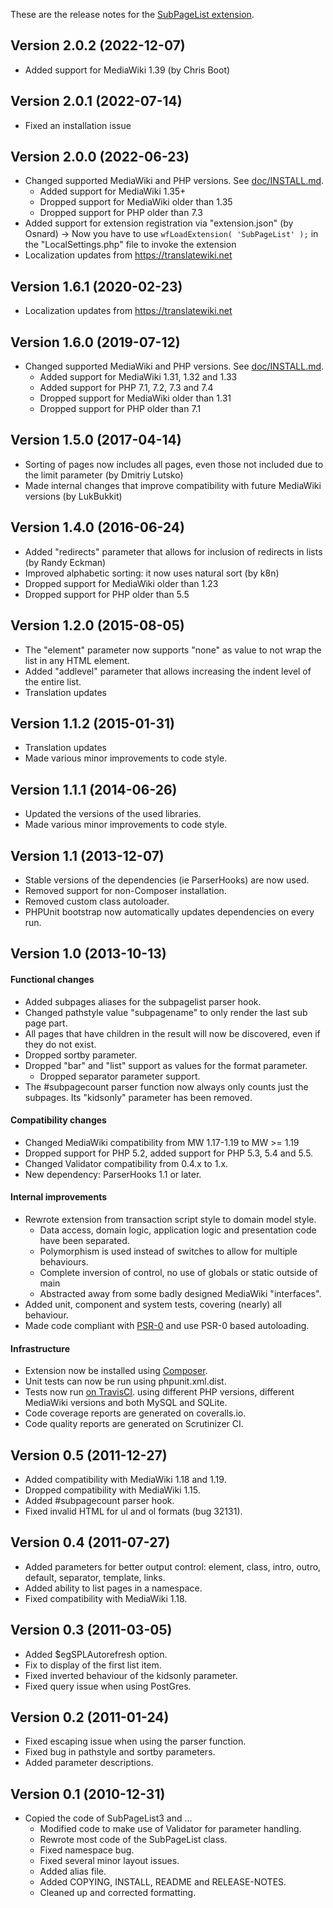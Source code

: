 These are the release notes for the [SubPageList extension](../README.md).

## Version 2.0.2 (2022-12-07)

* Added support for MediaWiki 1.39 (by Chris Boot)

## Version 2.0.1 (2022-07-14)

* Fixed an installation issue

## Version 2.0.0 (2022-06-23)

* Changed supported MediaWiki and PHP versions. See [doc/INSTALL.md](INSTALL.md).
    * Added support for MediaWiki 1.35+
    * Dropped support for MediaWiki older than 1.35
    * Dropped support for PHP older than 7.3
* Added support for extension registration via "extension.json" (by Osnard)
  → Now you have to use `wfLoadExtension( 'SubPageList' );` in the "LocalSettings.php" file to invoke the extension
* Localization updates from https://translatewiki.net

## Version 1.6.1 (2020-02-23)

* Localization updates from https://translatewiki.net

## Version 1.6.0 (2019-07-12)

* Changed supported MediaWiki and PHP versions. See [doc/INSTALL.md](INSTALL.md).
	* Added support for MediaWiki 1.31, 1.32 and 1.33
	* Added support for PHP 7.1, 7.2, 7.3 and 7.4
	* Dropped support for MediaWiki older than 1.31
	* Dropped support for PHP older than 7.1

## Version 1.5.0 (2017-04-14)

* Sorting of pages now includes all pages, even those not included due to the limit parameter (by Dmitriy Lutsko)
* Made internal changes that improve compatibility with future MediaWiki versions (by LukBukkit)

## Version 1.4.0 (2016-06-24)

* Added "redirects" parameter that allows for inclusion of redirects in lists (by Randy Eckman)
* Improved alphabetic sorting: it now uses natural sort (by k8n)
* Dropped support for MediaWiki older than 1.23
* Dropped support for PHP older than 5.5

## Version 1.2.0 (2015-08-05)

* The "element" parameter now supports "none" as value to not wrap the list in any HTML element.
* Added "addlevel" parameter that allows increasing the indent level of the entire list.
* Translation updates

## Version 1.1.2 (2015-01-31)

* Translation updates
* Made various minor improvements to code style.

## Version 1.1.1 (2014-06-26)

* Updated the versions of the used libraries.
* Made various minor improvements to code style.

## Version 1.1 (2013-12-07)

* Stable versions of the dependencies (ie ParserHooks) are now used.
* Removed support for non-Composer installation.
* Removed custom class autoloader.
* PHPUnit bootstrap now automatically updates dependencies on every run.

## Version 1.0 (2013-10-13)

#### Functional changes

* Added subpages aliases for the subpagelist parser hook.
* Changed pathstyle value "subpagename" to only render the last sub page part.
* All pages that have children in the result will now be discovered, even if they do not exist.
* Dropped sortby parameter.
* Dropped "bar" and "list" support as values for the format parameter.
    * Dropped separator parameter support.
* The #subpagecount parser function now always only counts just the subpages.
Its "kidsonly" parameter has been removed.

#### Compatibility changes

* Changed MediaWiki compatibility from MW 1.17-1.19 to MW >= 1.19
* Dropped support for PHP 5.2, added support for PHP 5.3, 5.4 and 5.5.
* Changed Validator compatibility from 0.4.x to 1.x.
* New dependency: ParserHooks 1.1 or later.

#### Internal improvements

* Rewrote extension from transaction script style to domain model style.
    * Data access, domain logic, application logic and presentation code have been separated.
    * Polymorphism is used instead of switches to allow for multiple behaviours.
    * Complete inversion of control, no use of globals or static outside of main
    * Abstracted away from some badly designed MediaWiki "interfaces".
* Added unit, component and system tests, covering (nearly) all behaviour.
* Made code compliant with
[PSR-0](https://github.com/php-fig/fig-standards/blob/master/accepted/PSR-0.md)
and use PSR-0 based autoloading.

#### Infrastructure

* Extension now be installed using [Composer](http://getcomposer.org).
* Unit tests can now be run using phpunit.xml.dist.
* Tests now run [on TravisCI](https://travis-ci.org/JeroenDeDauw/SubPageList).
using different PHP versions, different MediaWiki versions and both MySQL and SQLite.
* Code coverage reports are generated on coveralls.io.
* Code quality reports are generated on Scrutinizer CI.

## Version 0.5 (2011-12-27)

* Added compatibility with MediaWiki 1.18 and 1.19.
* Dropped compatibility with MediaWiki 1.15.
* Added #subpagecount parser hook.
* Fixed invalid HTML for ul and ol formats (bug 32131).

## Version 0.4 (2011-07-27)

* Added parameters for better output control: element, class, intro,
  outro, default, separator, template, links.
* Added ability to list pages in a namespace.
* Fixed compatibility with MediaWiki 1.18.

## Version 0.3 (2011-03-05)

* Added $egSPLAutorefresh option.
* Fix to display of the first list item.
* Fixed inverted behaviour of the kidsonly parameter.
* Fixed query issue when using PostGres.

## Version 0.2 (2011-01-24)

* Fixed escaping issue when using the parser function.
* Fixed bug in pathstyle and sortby parameters.
* Added parameter descriptions.

## Version 0.1 (2010-12-31)

* Copied the code of SubPageList3 and ...
    * Modified code to make use of Validator for parameter handling.
    * Rewrote most code of the SubPageList class.
    * Fixed namespace bug.
    * Fixed several minor layout issues.
    * Added alias file.
    * Added COPYING, INSTALL, README and RELEASE-NOTES.
    * Cleaned up and corrected formatting.
